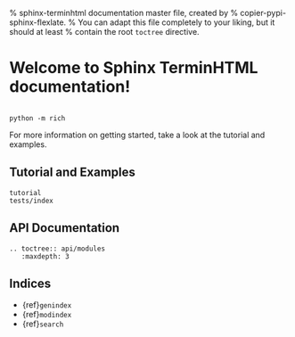 % sphinx-terminhtml documentation master file, created by
%   copier-pypi-sphinx-flexlate.
%   You can adapt this file completely to your liking, but it should at least
%   contain the root `toctree` directive.

# Welcome to Sphinx TerminHTML documentation!

```{include} ../../README.md
```

```{terminhtml}
python -m rich
```

For more information on getting started, take a look at the tutorial and examples.

## Tutorial and Examples

```{toctree}
tutorial
tests/index
```

## API Documentation

```{eval-rst}
.. toctree:: api/modules
   :maxdepth: 3
```

## Indices

- {ref}`genindex`
- {ref}`modindex`
- {ref}`search`
